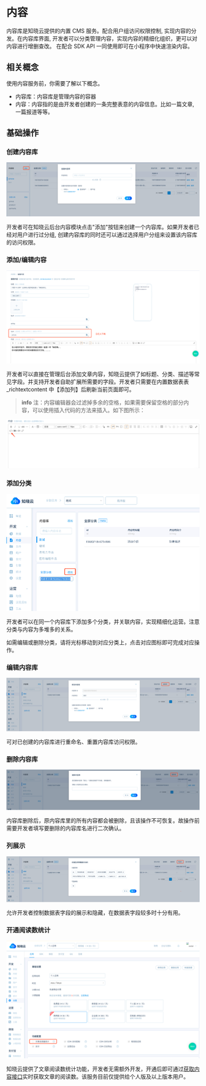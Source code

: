 # 内容

内容库是知晓云提供的内置 CMS 服务。配合用户组访问权限控制, 实现内容的分发。在内容库界面, 开发者可以分类管理内容，实现内容的精细化组织，更可以对内容进行增删查改。 在配合 SDK API 一同使用即可在小程序中快速渲染内容。

## 相关概念

使用内容服务前，你需要了解以下概念。

* 内容库：内容库是管理内容的容器
* 内容：内容指的是由开发者创建的一条完整表意的内容信息。比如一篇文章, 一篇报道等等。

## 基础操作
### 创建内容库

![创建内容库](/images/dashboard/basic-services/add-content-group.png)

开发者可在知晓云后台内容模块点击"添加"按钮来创建一个内容库。如果开发者已经对用户进行过分组, 创建内容库的同时还可以通过选择用户分组来设置该内容库的访问权限。

### 添加/编辑内容

![添加/编辑内容](/images/dashboard/basic-services/edit-content.png)

开发者可以直接在管理后台添加文章内容，知晓云提供了如标题、分类、描述等常见字段。并支持开发者自助扩展所需要的字段。开发者只需要在内置数据表表 _richtextcontent 中【添加列】后刷新当前页面即可。

> **info**
> 注：内容编辑器会过滤掉多余的空格，如果需要保留空格的部分内容，可以使用插入代码的方法来插入。如下图所示：

![添加/编辑内容](/images/dashboard/basic-services/edit-content-note.png)

### 添加分类

![添加分类](/images/dashboard/basic-services/add-classify.png)

开发者可以在同一个内容库下添加多个分类，并关联内容，实现精细化运营。注意分类与内容为多堆多的关系。

如需编辑或删除分类，请将光标移动到对应分类上，点击对应图标即可完成对应操作。

### 编辑内容库

![编辑内容库](/images/dashboard/basic-services/edit-content-group.png)

可对已创建的内容库进行重命名、重置内容库访问权限。

### 删除内容库

![删除内容库](/images/dashboard/basic-services/delete-content-group.png)

内容库删除后，原内容库里的所有内容都会被删除，且该操作不可恢复。故操作前需要开发者填写要删除的内容库名进行二次确认。

###  列展示

![列展示](/images/dashboard/basic-services/content-display-column.png)

允许开发者控制数据表字段的展示和隐藏，在数据表字段较多时十分有用。

### 开通阅读数统计

![开通阅读数统计](/images/dashboard/basic-services/open-content-visit-count.png)

知晓云提供了文章阅读数统计功能，开发者无需额外开发，开通后即可通过[获取内容接口](/js-sdk/content/operate.md#获取内容详情)实时获取文章的阅读数。该服务目前仅提供给个人版及以上版本用户。